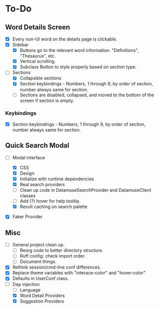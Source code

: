 # To-Do

## Word Details Screen
- [x] Every non-UI word on the details page is clickable.
- [x] Sidebar
  - [x] Buttons go to the relevant word information. "Definitions",
        "Thesaurus", etc.
  - [x] Vertical scrolling.
  - [x] Subclass Button to style properly based on section type.
- [ ] Sections
  - [x] Collapsible sections
  - [x] Section keybindings - Numbers, 1 through 9, by order of section, number
        always same for section.
  - [ ] Sections are disabled, collapsed, and moved to the bottom of the
        screen if section is empty.

### Keybindings
- [x] Section keybindings - Numbers, 1 through 9, by order of section,
      number always same for section.


## Quick Search Modal
- [ ] Modal interface
  - [x] CSS
  - [x] Design
  - [x] Initialize with runtime dependencies
  - [x] Real search providers
  - [ ] Clean up code in DatamuseSearchProvider and DatamuseClient classes
  - [ ] Add (?) hover for help tooltip.
  - [x] Result caching on search palette
- [x] Faker Provider


## Misc
- [ ] General project clean up.
  - [ ] Reorg code to better directory structure.
  - [ ] Ruff config: check import order.
  - [ ] Document things.
- [x] Rethink session/cmd-line conf differences.
- [x] Replace theme variables with "interace-color" and "hover-color"
- [x] Defaults in UserConf class.
- [ ] Dep injection
  - [ ] Language
  - [x] Word Detail Providers
  - [x] Suggestion Providers
